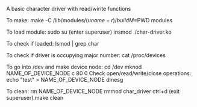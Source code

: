 A basic character driver with read/wirite functions

To make: 				      make -C /lib/modules/$(uname -r)/build M=$PWD modules

To load module: 			      sudo su (enter superuser)
					      insmod ./char-driver.ko

To check if loaded: 			      lsmod | grep char

To check if driver is occupying major number: cat /proc/devices

To go into /dev and make device node:         cd /dev
				              mknod NAME_OF_DEVICE_NODE c 80 0
Check open/read/write/close operations:       echo "test" > NAME_OF_DEVICE_NODE
				  	      dmesg

To clean: 				      rm NAME_OF_DEVICE_NODE
					      rmmod char_driver
	   				      ctrl+d (exit superuser)
					      make clean
